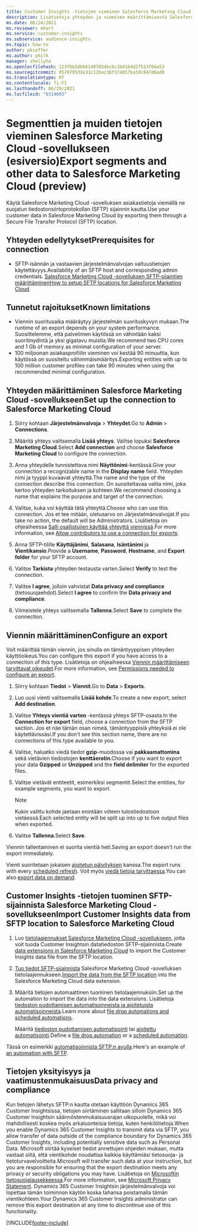 ```yaml
---
title: Customer Insights -tietojen vieminen Salesforce Marketing Cloud -sovellukseen
description: Lisätietoja yhteyden ja viemisen määrittämisestä Salesforce Marketing Cloud -sovellukseen
ms.date: 06/24/2021
ms.reviewer: mhart
ms.service: customer-insights
ms.subservice: audience-insights
ms.topic: how-to
author: pkieffer
ms.author: philk
manager: shellyha
ms.openlocfilehash: 123f8b2dbb6140785dec6c1b4164d2f513f66a53
ms.sourcegitcommit: 057079532e31c12bac36f374857ba3dc847d6ad0
ms.translationtype: HT
ms.contentlocale: fi-FI
ms.lasthandoff: 06/29/2021
ms.locfileid: "6314603"
---
```

# <a name="export-segments-and-other-data-to-salesforce-marketing-cloud-preview"></a><span data-ttu-id="7f594-103">Segmenttien ja muiden tietojen vieminen Salesforce Marketing Cloud -sovellukseen (esiversio)</span><span class="sxs-lookup"><span data-stu-id="7f594-103">Export segments and other data to Salesforce Marketing Cloud (preview)</span></span>

<span data-ttu-id="7f594-104">Käytä Salesforce Marketing Cloud -sovelluksen asiakastietoja viemällä ne suojatun tiedostonsiirtoprotokollan (SFTP) sijainnin kautta.</span><span class="sxs-lookup"><span data-stu-id="7f594-104">Use your customer data in Salesforce Marketing Cloud by exporting them through a Secure File Transfer Protocol (SFTP) location.</span></span>

## <a name="prerequisites-for-connection"></a><span data-ttu-id="7f594-105">Yhteyden edellytykset</span><span class="sxs-lookup"><span data-stu-id="7f594-105">Prerequisites for connection</span></span>

- <span data-ttu-id="7f594-106">SFTP-isännän ja vastaavien järjestelmänvalvojan valtuustietojen käytettävyys.</span><span class="sxs-lookup"><span data-stu-id="7f594-106">Availability of an SFTP host and corresponding admin credentials.</span></span> [<span data-ttu-id="7f594-107">Salesforce Marketing Cloud -sovelluksen SFTP-sijaintien määrittäminen</span><span class="sxs-lookup"><span data-stu-id="7f594-107">How to setup SFTP locations for Salesforce Marketing Cloud</span></span>](https://help.salesforce.com/articleView?id=sf.mc_es_configure_enhanced_ftp.htm&type=5) 

## <a name="known-limitations"></a><span data-ttu-id="7f594-108">Tunnetut rajoitukset</span><span class="sxs-lookup"><span data-stu-id="7f594-108">Known limitations</span></span>

- <span data-ttu-id="7f594-109">Viennin suoritusaika määräytyy järjestelmän suorituskyvyn mukaan.</span><span class="sxs-lookup"><span data-stu-id="7f594-109">The runtime of an export depends on your system performance.</span></span> <span data-ttu-id="7f594-110">Suosittelemme, että palvelimen käytössä on vähintään kaksi suoritinydintä ja yksi gigatavu muistia.</span><span class="sxs-lookup"><span data-stu-id="7f594-110">We recommend two CPU cores and 1 Gb of memory as minimal configuration of your server.</span></span> 
- <span data-ttu-id="7f594-111">100 miljoonan asiakasprofiilin vieminen voi kestää 90 minuuttia, kun käytössä on suositeltu vähimmäismääritys.</span><span class="sxs-lookup"><span data-stu-id="7f594-111">Exporting entities with up to 100 million customer profiles can take 90 minutes when using the recommended minimal configuration.</span></span> 

## <a name="set-up-the-connection-to-salesforce-marketing-cloud"></a><span data-ttu-id="7f594-112">Yhteyden määrittäminen Salesforce Marketing Cloud -sovellukseen</span><span class="sxs-lookup"><span data-stu-id="7f594-112">Set up the connection to Salesforce Marketing Cloud</span></span>

1. <span data-ttu-id="7f594-113">Siirry kohtaan **Järjestelmänvalvoja** > **Yhteydet**.</span><span class="sxs-lookup"><span data-stu-id="7f594-113">Go to **Admin** > **Connections**.</span></span>

1. <span data-ttu-id="7f594-114">Määritä yhteys valitsemalla **Lisää yhteys**. Valitse lopuksi **Salesforce Marketing Cloud**.</span><span class="sxs-lookup"><span data-stu-id="7f594-114">Select **Add connection** and choose **Salesforce Marketing Cloud** to configure the connection.</span></span>

1. <span data-ttu-id="7f594-115">Anna yhteydelle tunnistettava nimi **Näyttönimi**-kentässä.</span><span class="sxs-lookup"><span data-stu-id="7f594-115">Give your connection a recognizable name in the **Display name** field.</span></span> <span data-ttu-id="7f594-116">Yhteyden nimi ja tyyppi kuvaavat yhteyttä.</span><span class="sxs-lookup"><span data-stu-id="7f594-116">The name and the type of the connection describe this connection.</span></span> <span data-ttu-id="7f594-117">On suositeltavaa valita nimi, joka kertoo yhteyden tarkoituksen ja kohteen.</span><span class="sxs-lookup"><span data-stu-id="7f594-117">We recommend choosing a name that explains the purpose and target of the connection.</span></span>

1. <span data-ttu-id="7f594-118">Valitse, kuka voi käyttää tätä yhteyttä.</span><span class="sxs-lookup"><span data-stu-id="7f594-118">Choose who can use this connection.</span></span> <span data-ttu-id="7f594-119">Jos et tee mitään, oletusarvo on Järjestelmänvalvojat.</span><span class="sxs-lookup"><span data-stu-id="7f594-119">If you take no action, the default will be Administrators.</span></span> <span data-ttu-id="7f594-120">Lisätietoja on ohjeaiheessa [Salli osallistujien käyttää yhteyttä viennissä](connections.md#allow-contributors-to-use-a-connection-for-exports).</span><span class="sxs-lookup"><span data-stu-id="7f594-120">For more information, see [Allow contributors to use a connection for exports](connections.md#allow-contributors-to-use-a-connection-for-exports).</span></span>

1. <span data-ttu-id="7f594-121">Anna SFTP-tilille **Käyttäjänimi**, **Salasana**, **Isäntänimi** ja **Vientikansio**.</span><span class="sxs-lookup"><span data-stu-id="7f594-121">Provide a **Username**, **Password**, **Hostname**, and **Export folder** for your SFTP account.</span></span>

1. <span data-ttu-id="7f594-122">Valitse **Tarkista** yhteyden testausta varten.</span><span class="sxs-lookup"><span data-stu-id="7f594-122">Select **Verify** to test the connection.</span></span>

1. <span data-ttu-id="7f594-123">Valitse **I agree**, jolloin vahvistat **Data privacy and compliance** (tietosuojaehdot).</span><span class="sxs-lookup"><span data-stu-id="7f594-123">Select **I agree** to confirm the **Data privacy and compliance**.</span></span>

1. <span data-ttu-id="7f594-124">Viimeistele yhteys valitsemalla **Tallenna**.</span><span class="sxs-lookup"><span data-stu-id="7f594-124">Select **Save** to complete the connection.</span></span>

## <a name="configure-an-export"></a><span data-ttu-id="7f594-125">Viennin määrittäminen</span><span class="sxs-lookup"><span data-stu-id="7f594-125">Configure an export</span></span>

<span data-ttu-id="7f594-126">Voit määrittää tämän viennin, jos sinulla on tämäntyyppisen yhteyden käyttöoikeus.</span><span class="sxs-lookup"><span data-stu-id="7f594-126">You can configure this export if you have access to a connection of this type.</span></span> <span data-ttu-id="7f594-127">Lisätietoja on ohjeaiheessa [Viennin määrittämiseen tarvittavat oikeudet](export-destinations.md#set-up-a-new-export).</span><span class="sxs-lookup"><span data-stu-id="7f594-127">For more information, see [Permissions needed to configure an export](export-destinations.md#set-up-a-new-export).</span></span>

1. <span data-ttu-id="7f594-128">Siirry kohtaan **Tiedot** > **Viennit**.</span><span class="sxs-lookup"><span data-stu-id="7f594-128">Go to **Data** > **Exports**.</span></span>

1. <span data-ttu-id="7f594-129">Luo uusi vienti valitsemalla **Lisää kohde**.</span><span class="sxs-lookup"><span data-stu-id="7f594-129">To create a new export, select **Add destination**.</span></span>

1. <span data-ttu-id="7f594-130">Valitse **Yhteys vientiä varten** -kentässä yhteys SFTP-osasta.</span><span class="sxs-lookup"><span data-stu-id="7f594-130">In the **Connection for export** field, choose a connection from the SFTP section.</span></span> <span data-ttu-id="7f594-131">Jos et näe tämän osan nimeä, tämäntyyppisiä yhteyksiä ei ole käytettävissäsi.</span><span class="sxs-lookup"><span data-stu-id="7f594-131">If you don't see this section name, there are no connections of this type available to you.</span></span>

1. <span data-ttu-id="7f594-132">Valitse, haluatko viedä tiedot **gzip**-muodossa vai **pakkaamattomina** sekä vietävien tiedostojen **kenttäerotin**.</span><span class="sxs-lookup"><span data-stu-id="7f594-132">Choose if you want to export your data **Gzipped** or **Unzipped** and the **field delimiter** for the exported files.</span></span>

1. <span data-ttu-id="7f594-133">Valitse vietävät entiteetit, esimerkiksi segmentit.</span><span class="sxs-lookup"><span data-stu-id="7f594-133">Select the entities, for example segments, you want to export.</span></span>

   > [!NOTE]
   > <span data-ttu-id="7f594-134">Kukin valittu kohde jaetaan enintään viiteen tulostiedostoon vietäessä.</span><span class="sxs-lookup"><span data-stu-id="7f594-134">Each selected entity will be split up into up to five output files when exported.</span></span> 

1. <span data-ttu-id="7f594-135">Valitse **Tallenna**.</span><span class="sxs-lookup"><span data-stu-id="7f594-135">Select **Save**.</span></span>

<span data-ttu-id="7f594-136">Viennin tallentaminen ei suorita vientiä heti.</span><span class="sxs-lookup"><span data-stu-id="7f594-136">Saving an export doesn't run the export immediately.</span></span>

<span data-ttu-id="7f594-137">Vienti suoritetaan jokaisen [ajoitetun päivityksen](system.md#schedule-tab) kanssa.</span><span class="sxs-lookup"><span data-stu-id="7f594-137">The export runs with every [scheduled refresh](system.md#schedule-tab).</span></span> <span data-ttu-id="7f594-138">Voit myös [viedä tietoja tarvittaessa](export-destinations.md#run-exports-on-demand).</span><span class="sxs-lookup"><span data-stu-id="7f594-138">You can also [export data on demand](export-destinations.md#run-exports-on-demand).</span></span> 

## <a name="import-customer-insights-data-from-sftp-location-to-salesforce-marketing-cloud"></a><span data-ttu-id="7f594-139">Customer Insights -tietojen tuominen SFTP-sijainnista Salesforce Marketing Cloud -sovellukseen</span><span class="sxs-lookup"><span data-stu-id="7f594-139">Import Customer Insights data from SFTP location to Salesforce Marketing Cloud</span></span>

1. <span data-ttu-id="7f594-140">Luo [tietolaajennukset Salesforce Marketing Cloud -sovellukseen](https://help.salesforce.com/articleView?id=sf.mc_es_create_data_extension.htm&type=5), jotta voit tuoda Customer Insightsin datatiedoston SFTP-sijainnista.</span><span class="sxs-lookup"><span data-stu-id="7f594-140">Create [data extensions in Salesforce Marketing Cloud](https://help.salesforce.com/articleView?id=sf.mc_es_create_data_extension.htm&type=5) to import the Customer Insights data file from the SFTP location.</span></span>

2. <span data-ttu-id="7f594-141">[Tuo tiedot SFTP-sijainnista](https://help.salesforce.com/articleView?id=sf.mc_es_import_data_extension_classic.htm&type=5) Salesforce Marketing Cloud -sovelluksen tietolaajennukseen.</span><span class="sxs-lookup"><span data-stu-id="7f594-141">[Import the data from the SFTP location](https://help.salesforce.com/articleView?id=sf.mc_es_import_data_extension_classic.htm&type=5) into the Salesforce Marketing Cloud data extension.</span></span> 

3. <span data-ttu-id="7f594-142">Määritä tietojen automaattinen tuominen tietolaajennuksiin.</span><span class="sxs-lookup"><span data-stu-id="7f594-142">Set up the automation to import the data into the data extensions.</span></span> <span data-ttu-id="7f594-143">Lisätietoja [tiedoston pudottamisen automatisoinneista ja ajoitetuista automatisoinneista](https://help.salesforce.com/articleView?id=sf.mc_as_triggered_automations.htm&type=5).</span><span class="sxs-lookup"><span data-stu-id="7f594-143">Learn more about [file drop automations and scheduled automations](https://help.salesforce.com/articleView?id=sf.mc_as_triggered_automations.htm&type=5).</span></span>

   <span data-ttu-id="7f594-144">Määritä [tiedoston pudottamisen automatisointi](https://help.salesforce.com/articleView?id=sf.mc_as_define_a_triggered_automation.htm&type=5) tai [ajoitettu automatisointi](https://help.salesforce.com/articleView?id=sf.mc_as_define_a_scheduled_automation.htm&type=5).</span><span class="sxs-lookup"><span data-stu-id="7f594-144">Define a [file drop automation](https://help.salesforce.com/articleView?id=sf.mc_as_define_a_triggered_automation.htm&type=5) or a  [scheduled automation](https://help.salesforce.com/articleView?id=sf.mc_as_define_a_scheduled_automation.htm&type=5).</span></span> 

<span data-ttu-id="7f594-145">Tässä on esimerkki [automatisoinnista SFTP:n avulla](https://help.salesforce.com/articleView?id=sf.mc_as_ftp_and_triggered_automation_scenario.htm&type=5).</span><span class="sxs-lookup"><span data-stu-id="7f594-145">Here's an example of [an automation with SFTP](https://help.salesforce.com/articleView?id=sf.mc_as_ftp_and_triggered_automation_scenario.htm&type=5).</span></span>

## <a name="data-privacy-and-compliance"></a><span data-ttu-id="7f594-146">Tietojen yksityisyys ja vaatimustenmukaisuus</span><span class="sxs-lookup"><span data-stu-id="7f594-146">Data privacy and compliance</span></span>

<span data-ttu-id="7f594-147">Kun tietojen lähetys SFTP:n kautta otetaan käyttöön Dynamics 365 Customer Insightsissa, tietojen siirtäminen sallitaan silloin Dynamics 365 Customer Insightsin säännöstenmukaisuusrajan ulkopuolelle, mikä voi mahdollisesti koskea myös arkaluonteisia tietoja, kuten henkilötietoja.</span><span class="sxs-lookup"><span data-stu-id="7f594-147">When you enable Dynamics 365 Customer Insights to transmit data via SFTP, you allow transfer of data outside of the compliance boundary for Dynamics 365 Customer Insights, including potentially sensitive data such as Personal Data.</span></span> <span data-ttu-id="7f594-148">Microsoft siirtää kyseiset tiedot annettujen ohjeiden mukaan, mutta vastaat siitä, että vientikohde noudattaa kaikkia käyttämiäsi tietosuoja- ja tietoturvavelvoitteita.</span><span class="sxs-lookup"><span data-stu-id="7f594-148">Microsoft will transfer such data at your instruction, but you are responsible for ensuring that the export destination meets any privacy or security obligations you may have.</span></span> <span data-ttu-id="7f594-149">Lisätietoja on [Microsoftin tietosuojalausekkeessa](https://go.microsoft.com/fwlink/?linkid=396732).</span><span class="sxs-lookup"><span data-stu-id="7f594-149">For more information, see [Microsoft Privacy Statement](https://go.microsoft.com/fwlink/?linkid=396732).</span></span>
<span data-ttu-id="7f594-150">Dynamics 365 Customer Insightsin järjestelmänvalvoja voi lopettaa tämän toiminnon käytön koska tahansa poistamalla tämän vientikohteen.</span><span class="sxs-lookup"><span data-stu-id="7f594-150">Your Dynamics 365 Customer Insights administrator can remove this export destination at any time to discontinue use of this functionality.</span></span>

[!INCLUDE[footer-include](../includes/footer-banner.md)]
